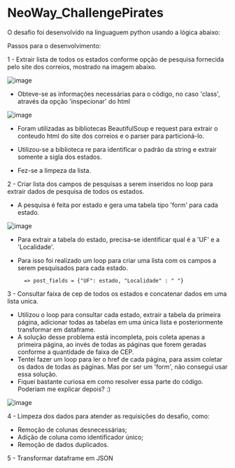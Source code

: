 # NeoWay_ChallengePirates

O desafio foi desenvolvido na linguaguem python usando a lógica abaixo:

Passos para o desenvolvimento:

1 - Extrair lista de todos os estados conforme opção de pesquisa fornecida pelo site dos correios, mostrado na imagem abaixo.
    
![image](https://user-images.githubusercontent.com/124132986/215987235-21b59c22-9c06-4281-9377-d8fa1c914164.png)

- Obteve-se as informações necessárias para o código, no caso 'class', através da opção 'inspecionar' do html
    
![image](https://user-images.githubusercontent.com/124132986/215989440-63185c06-5981-4f6c-bccb-d007eeb3ef18.png)

- Foram utilizadas as bibliotecas BeautifulSoup e request para extrair o conteudo html do site dos correios e o parser para particioná-lo. 
    
- Utilizou-se a biblioteca re para identificar o padrão da string e extrair somente a sigla dos estados.
    
- Fez-se a limpeza da lista.

2 - Criar lista dos campos de pesquisas a serem inseridos no loop para extrair dados de pesquisa de todos os estados.

- A pesquisa é feita por estado e gera uma tabela tipo 'form' para cada estado.

![image](https://user-images.githubusercontent.com/124132986/215990605-b781692d-ea23-4cd2-b0a0-cc033216afba.png)

- Para extrair a tabela do estado, precisa-se identificar qual é a 'UF' e a 'Localidade'. 
- Para isso foi realizado um loop para criar uma lista com os campos a serem pesquisados para cada estado.

        => post_fields = {"UF": estado, "Localidade" : " "}

3 - Consultar faixa de cep de todos os estados e concatenar dados em uma lista unica.
- Utilizou o loop para consultar cada estado, extrair a tabela da primeira página, adicionar todas as tabelas em uma única lista e posteriormente transformar em dataframe.
- A solução desse problema está incompleta, pois coleta apenas a primeira página, ao invés de todas as páginas que forem geradas conforme a quantidade de faixa de CEP.
- Tentei fazer um loop para ler o href de cada página, para assim coletar os dados de todas as páginas. Mas por ser um 'form', não consegui usar essa solução.
- Fiquei bastante curiosa em como resolver essa parte do código. Poderiam me explicar depois? :)

![image](https://user-images.githubusercontent.com/124132986/215993200-c0c43116-de2d-45ee-9ea6-ee1575861f5a.png)

4 - Limpeza dos dados para atender as requisições do desafio, como:
- Remoção de colunas desnecessárias;
- Adição de coluna como identificador único;
- Remoção de dados duplicados.

5 - Transformar dataframe em JSON
